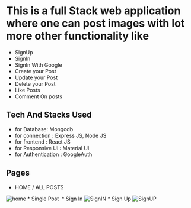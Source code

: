 # This is a full Stack web application where one can post images with lot more other functionality like
* SignUp
* SignIn
* SignIn With Google
* Create your Post
* Update your Post
* Delete your Post
* Like  Posts
* Comment On posts

## Tech And Stacks Used
* for Database: Mongodb
* for connection : Express JS, Node JS
* for frontend : React JS
* for Responsive UI : Material UI
* for Authentication : GoogleAuth

## Pages
* HOME / ALL POSTS
<img src="https://user-images.githubusercontent.com/114077602/219039207-1804a121-8465-4764-add8-4723c841103a.png" alt="home"/>
* Single Post 
<img src="https://user-images.githubusercontent.com/114077602/219040956-ea494258-83fa-4658-9bbc-83dc9fb12a8b.png" alt=""/>
* Sign In
<img src="https://user-images.githubusercontent.com/114077602/219039902-ac6188bd-2087-4733-9ade-8447e1dfb332.png" alt="SignIN"/>
* Sign Up
<img src="https://user-images.githubusercontent.com/114077602/219040432-d0fac1b9-a57d-4079-a814-c40b8f0bbdc4.png" alt="SignUP"/>
